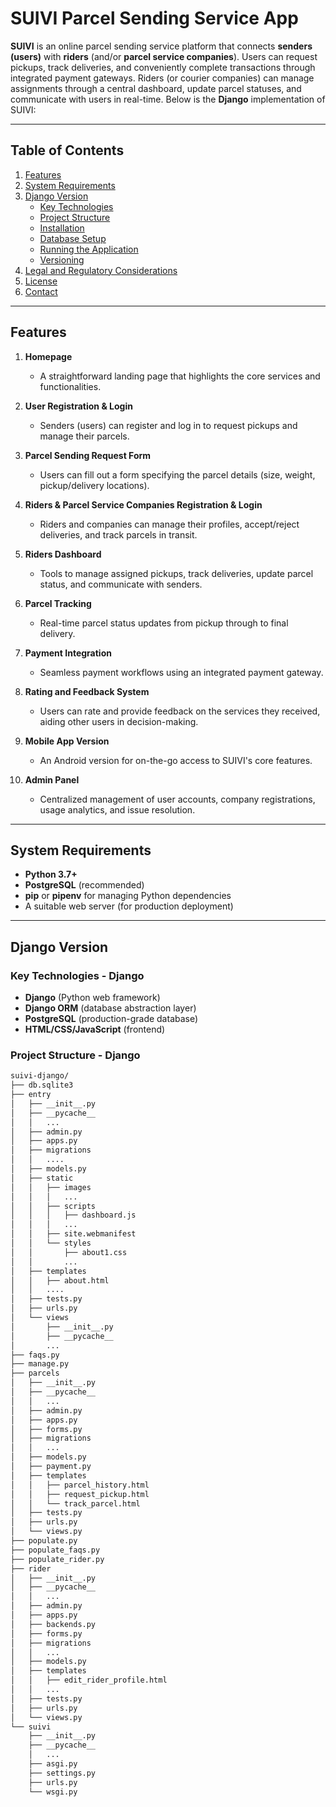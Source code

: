 # SUIVI Parcel Sending Service App

**SUIVI** is an online parcel sending service platform that connects **senders (users)** with **riders** (and/or **parcel service companies**). Users can request pickups, track deliveries, and conveniently complete transactions through integrated payment gateways. Riders (or courier companies) can manage assignments through a central dashboard, update parcel statuses, and communicate with users in real-time. Below is the **Django** implementation of SUIVI:

---

## Table of Contents

1. [Features](#features)  
2. [System Requirements](#system-requirements)  
3. [Django Version](#django-version)  
   - [Key Technologies](#key-technologies---django)  
   - [Project Structure](#project-structure---django)  
   - [Installation](#installation---django)  
   - [Database Setup](#database-setup---django)  
   - [Running the Application](#running-the-application---django)  
   - [Versioning](#versioning---django)  
4. [Legal and Regulatory Considerations](#legal-and-regulatory-considerations)  
5. [License](#license)  
6. [Contact](#contact)  

---

## Features

1. **Homepage**  
   - A straightforward landing page that highlights the core services and functionalities.

2. **User Registration & Login**  
   - Senders (users) can register and log in to request pickups and manage their parcels.

3. **Parcel Sending Request Form**  
   - Users can fill out a form specifying the parcel details (size, weight, pickup/delivery locations).

4. **Riders & Parcel Service Companies Registration & Login**  
   - Riders and companies can manage their profiles, accept/reject deliveries, and track parcels in transit.

5. **Riders Dashboard**  
   - Tools to manage assigned pickups, track deliveries, update parcel status, and communicate with senders.

6. **Parcel Tracking**  
   - Real-time parcel status updates from pickup through to final delivery.

7. **Payment Integration**  
   - Seamless payment workflows using an integrated payment gateway.

8. **Rating and Feedback System**  
   - Users can rate and provide feedback on the services they received, aiding other users in decision-making.

9. **Mobile App Version**  
   - An Android version for on-the-go access to SUIVI's core features.

10. **Admin Panel**  
    - Centralized management of user accounts, company registrations, usage analytics, and issue resolution.

---

## System Requirements

- **Python 3.7+**  
- **PostgreSQL** (recommended)  
- **pip** or **pipenv** for managing Python dependencies  
- A suitable web server (for production deployment)  

---

## Django Version

### Key Technologies - Django

- **Django** (Python web framework)  
- **Django ORM** (database abstraction layer)  
- **PostgreSQL** (production-grade database)  
- **HTML/CSS/JavaScript** (frontend)  

### Project Structure - Django

```bash
suivi-django/
├── db.sqlite3
├── entry
│   ├── __init__.py
│   ├── __pycache__
│   │   ...
│   ├── admin.py
│   ├── apps.py
│   ├── migrations
│   │   ....
│   ├── models.py
│   ├── static
│   │   ├── images
│   │   │   ...
│   │   ├── scripts
│   │   │   ├── dashboard.js
│   │   │   ...
│   │   ├── site.webmanifest
│   │   └── styles
│   │       ├── about1.css
│   │       ...
│   ├── templates
│   │   ├── about.html
│   │   ....
│   ├── tests.py
│   ├── urls.py
│   └── views
│       ├── __init__.py
│       ├── __pycache__
│       ...
├── faqs.py
├── manage.py
├── parcels
│   ├── __init__.py
│   ├── __pycache__
│   │   ...
│   ├── admin.py
│   ├── apps.py
│   ├── forms.py
│   ├── migrations
│   │   ...
│   ├── models.py
│   ├── payment.py
│   ├── templates
│   │   ├── parcel_history.html
│   │   ├── request_pickup.html
│   │   └── track_parcel.html
│   ├── tests.py
│   ├── urls.py
│   └── views.py
├── populate.py
├── populate_faqs.py
├── populate_rider.py
├── rider
│   ├── __init__.py
│   ├── __pycache__
│   │   ...
│   ├── admin.py
│   ├── apps.py
│   ├── backends.py
│   ├── forms.py
│   ├── migrations
│   │   ...
│   ├── models.py
│   ├── templates
│   │   ├── edit_rider_profile.html
│   │   ...
│   ├── tests.py
│   ├── urls.py
│   └── views.py
└── suivi
    ├── __init__.py
    ├── __pycache__
    │   ...
    ├── asgi.py
    ├── settings.py
    ├── urls.py
    └── wsgi.py

